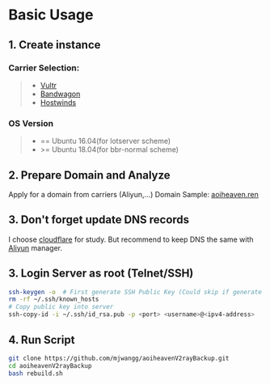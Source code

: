# Basic Usage
## 1. Create instance
### Carrier Selection:
> * [Vultr](https://www.vultr.com)
> * [Bandwagon](https://bwh1.net)
> * [Hostwinds](https://clients.hostwinds.com)

### OS Version
> * == Ubuntu 16.04(for lotserver scheme)
> * \>= Ubuntu 18.04(for bbr-normal scheme)

## 2. Prepare Domain and Analyze
Apply for a domain from carriers (Aliyun,...)
Domain Sample: [aoiheaven.ren](https://aoiheaven.ren)

## 3. Don't forget update DNS records
I choose [cloudflare](https://dash.cloudflare.com) for study.
But recommend to keep DNS the same with [Aliyun](https://cn.aliyun.com) manager.

## 3. Login Server as root (Telnet/SSH)
```bash
ssh-keygen -o  # First generate SSH Public Key (Could skip if generate before)
rm -rf ~/.ssh/known_hosts
# Copy public key into server
ssh-copy-id -i ~/.ssh/id_rsa.pub -p <port> <username>@<ipv4-address>
```

## 4. Run Script
```bash
git clone https://github.com/mjwangg/aoiheavenV2rayBackup.git
cd aoiheavenV2rayBackup
bash rebuild.sh
```

